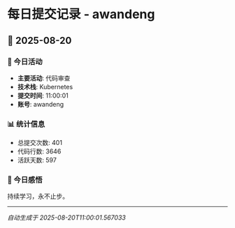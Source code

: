 # 每日提交记录 - awandeng

## 📅 2025-08-20

### 🎯 今日活动
- **主要活动**: 代码审查
- **技术栈**: Kubernetes
- **提交时间**: 11:00:01
- **账号**: awandeng

### 📊 统计信息
- 总提交次数: 401
- 代码行数: 3646
- 活跃天数: 597

### 💭 今日感悟
持续学习，永不止步。

---
*自动生成于 2025-08-20T11:00:01.567033*

